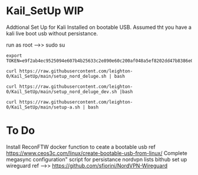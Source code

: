 # Kail_SetUp  WIP
Addtional Set Up for Kali Installed on bootable USB.
Assumed tht you have a kali live boot usb without persistance.

run as root -->> sudo su


```
export TOKEN=e9f2ab4ec9525094e607b4b25633c2e890e60c200af048a5ef8202dd47b8386e0403
```
```
curl https://raw.githubusercontent.com/leighton-0/Kail_SetUp/main/setup_nord_deluge.sh | bash
```
```
curl https://raw.githubusercontent.com/leighton-0/Kail_SetUp/main/setup_nord_deluge_dev.sh |bash
```
```
curl https://raw.githubusercontent.com/leighton-0/Kail_SetUp/main/setup-a.sh | bash
```
# To Do
Install ReconFTW docker
function to ceate a bootable usb 
    ref https://www.ceos3c.com/linux/create-bootable-usb-from-linux/
Complete megasync configuration"
script for persistance
nordvpn lists bithub
set up wireguard ref -->> https://github.com/sfiorini/NordVPN-Wireguard
    


